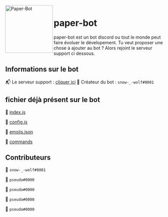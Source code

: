 <img align=left src="https://i.imgur.com/UZLwBM4.png" width="150" alt="Paper-Bot" />

# paper-bot
paper-bot est un bot discord ou tout le monde peut faire évoluer le dévelopement. Tu veut proposer une chose à ajouter au bot ?
Alors rejoint le serveur support ci dessous.


## Informations sur le bot
📬 Le serveur support : [cliquer ici](https://youtu.be/dQw4w9WgXcQ)
📘 Créateur du bot : `snow-_-wolf#0001`

## fichier déjà présent sur le bot
📄 [index.js](https://github.com/imsnowwolf/paper-bot/blob/main/index.js)

📄 [config.js](https://github.com/imsnowwolf/paper-bot/blob/main/config.js)

📄 [emojis.json](https://github.com/imsnowwolf/paper-bot/blob/main/emojis.json)

📁 [commands]()

## Contributeurs
🥇 `snow-_-wolf#0001`

🥇 `pseudo#0000`

🥇 `pseudo#0000`

🥇 `pseudo#0000`

🥇 `pseudo#0000`
